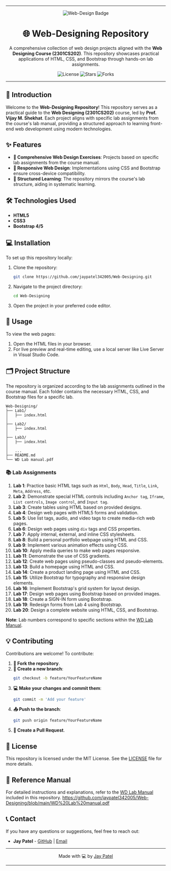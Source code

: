 
---

<p align="center">
  <img src="https://img.shields.io/badge/Web%20Design-HTML%20%7C%20CSS%20%7C%20Bootstrap-brightgreen" alt="Web-Design Badge"/>
</p>

<h1 align="center">🌐 Web-Designing Repository</h1>

<p align="center">
  A comprehensive collection of web design projects aligned with the <strong>Web Designing Course (2301CS202)</strong>. This repository showcases practical applications of HTML, CSS, and Bootstrap through hands-on lab assignments.
</p>

<p align="center">
  <img src="https://img.shields.io/github/license/jaypatel342005/Web-Designing?style=flat-square" alt="License"/>
  <img src="https://img.shields.io/github/stars/jaypatel342005/Web-Designing?style=social" alt="Stars"/>
  <img src="https://img.shields.io/github/forks/jaypatel342005/Web-Designing?style=social" alt="Forks"/>
</p>

---

## 🚀 Introduction

Welcome to the **Web-Designing Repository**! This repository serves as a practical guide to the **Web Designing (2301CS202)** course, led by **Prof. Vijay M. Shekhat**. Each project aligns with specific lab assignments from the course's lab manual, providing a structured approach to learning front-end web development using modern technologies.

## ✨ Features

- **📘 Comprehensive Web Design Exercises**: Projects based on specific lab assignments from the course manual.
- **📱 Responsive Web Design**: Implementations using CSS and Bootstrap ensure cross-device compatibility.
- **🔧 Structured Learning**: The repository mirrors the course's lab structure, aiding in systematic learning.

## 🛠️ Technologies Used

- **HTML5**
- **CSS3**
- **Bootstrap 4/5**

## 💻 Installation

To set up this repository locally:

1. Clone the repository:
    ```bash
    git clone https://github.com/jaypatel342005/Web-Designing.git
    ```

2. Navigate to the project directory:
    ```bash
    cd Web-Designing
    ```

3. Open the project in your preferred code editor.

## 🎯 Usage

To view the web pages:

1. Open the HTML files in your browser.
2. For live preview and real-time editing, use a local server like Live Server in Visual Studio Code.

## 🗂️ Project Structure

The repository is organized according to the lab assignments outlined in the course manual. Each folder contains the necessary HTML, CSS, and Bootstrap files for a specific lab.

```plaintext
Web-Designing/
├── Lab1/
│   ├── index.html
│   
├── Lab2/
│   ├── index.html
│
├── Lab3/
│   ├── index.html
│   
│   ...
├── README.md
└── WD Lab manual.pdf
```

### 📚 Lab Assignments

1. **Lab 1**: Practice basic HTML tags such as `Html`, `Body`, `Head`, `Title`, `Link`, `Meta`, `Address`, etc.
2. **Lab 2**: Demonstrate special HTML controls including `Anchor tag`, `Iframe`, `List controls`, `Image control`, and `Input tag`.
3. **Lab 3**: Create tables using HTML based on provided designs.
4. **Lab 4**: Design web pages with HTML5 forms and validation.
5. **Lab 5**: Use list tags, audio, and video tags to create media-rich web pages.
6. **Lab 6**: Design web pages using `div` tags and CSS properties.
7. **Lab 7**: Apply internal, external, and inline CSS stylesheets.
8. **Lab 8**: Build a personal portfolio webpage using HTML and CSS.
9. **Lab 9**: Implement various animation effects using CSS.
10. **Lab 10**: Apply media queries to make web pages responsive.
11. **Lab 11**: Demonstrate the use of CSS gradients.
12. **Lab 12**: Create web pages using pseudo-classes and pseudo-elements.
13. **Lab 13**: Build a homepage using HTML and CSS.
14. **Lab 14**: Create a product landing page using HTML and CSS.
15. **Lab 15**: Utilize Bootstrap for typography and responsive design elements.
16. **Lab 16**: Implement Bootstrap's grid system for layout design.
17. **Lab 17**: Design web pages using Bootstrap based on provided images.
18. **Lab 18**: Create a SIGN-IN form using Bootstrap.
19. **Lab 19**: Redesign forms from Lab 4 using Bootstrap.
20. **Lab 20**: Design a complete website using HTML, CSS, and Bootstrap.

**Note**: Lab numbers correspond to specific sections within the [WD Lab Manual](https://github.com/jaypatel342005/Web-Designing/blob/main/WD%20Lab%20manual.pdf).

## 💡 Contributing

Contributions are welcome! To contribute:

1. **🍴 Fork the repository**.
2. **🔀 Create a new branch**:
    ```bash
    git checkout -b feature/YourFeatureName
    ```
3. **💻 Make your changes and commit them**:
    ```bash
    git commit -m 'Add your feature'
    ```
4. **📤 Push to the branch**:
    ```bash
    git push origin feature/YourFeatureName
    ```
5. **🎉 Create a Pull Request**.

## 📄 License

This repository is licensed under the MIT License. See the [LICENSE](LICENSE) file for more details.

## 📘 Reference Manual

For detailed instructions and explanations, refer to the [WD Lab Manual](https://github.com/jaypatel342005/Web-Designing/blob/main/WD%20Lab%20manual.pdf) included in this repository.
https://github.com/jaypatel342005/Web-Designing/blob/main/WD%20Lab%20manual.pdf

## 📞 Contact

If you have any questions or suggestions, feel free to reach out:

- **Jay Patel** - [GitHub](https://github.com/jaypatel342005) | [Email](pateljay97378@gmail.com)

---

<p align="center">Made with 💻 by <a href="https://github.com/jaypatel342005">Jay Patel</a></p>

---

